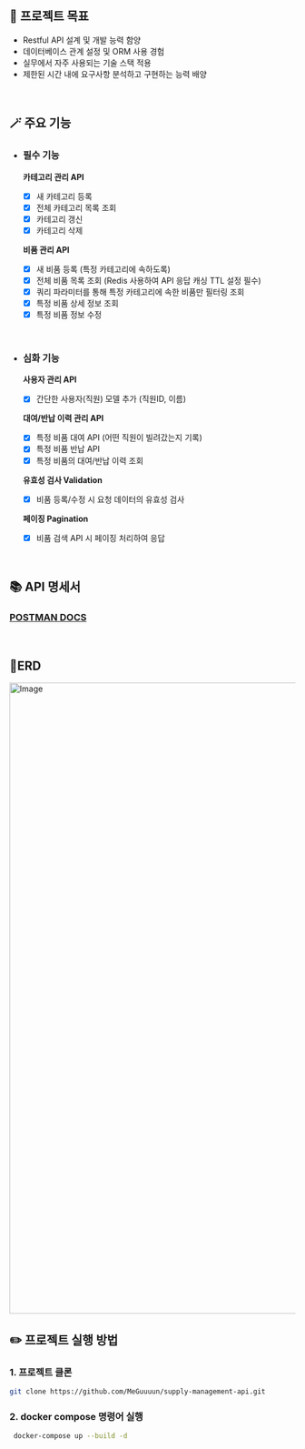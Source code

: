 ## 🎯 프로젝트 목표
- Restful API 설계 및 개발 능력 함양
- 데이터베이스 관계 설정 및 ORM 사용 경험
- 실무에서 자주 사용되는 기술 스택 적용
- 제한된 시간 내에 요구사항 분석하고 구현하는 능력 배양

<br>

## 🪄 주요 기능

+ ### 필수 기능

  **카테고리 관리 API**
    - [x] 새 카테고리 등록
    - [x] 전체 카테고리 목록 조회
    - [x] 카테고리 갱신
    - [x] 카테고리 삭제

  **비품 관리 API**
    - [x] 새 비품 등록 (특정 카테고리에 속하도록)
    - [x] 전체 비품 목록 조회 (Redis 사용하여 API 응답 캐싱 TTL 설정 필수)
    - [x] 쿼리 파라미터를 통해 특정 카테고리에 속한 비품만 필터링 조회
    - [x] 특정 비품 상세 정보 조회
    - [x] 특정 비품 정보 수정

<br>

 + ### 심화 기능

   **사용자 관리 API**
    - [x] 간단한 사용자(직원) 모델 추가 (직원ID, 이름)

   **대여/반납 이력 관리 API**
    - [x] 특정 비품 대여 API (어떤 직원이 빌려갔는지 기록)
    - [x] 특정 비품 반납 API
    - [x] 특정 비품의 대여/반납 이력 조회

   **유효성 검사 Validation**
    - [x] 비품 등록/수정 시 요청 데이터의 유효성 검사

   **페이징 Pagination**
    - [x] 비품 검색 API 시 페이징 처리하여 응답

<br>

## 📚 API 명세서

### [POSTMAN DOCS](https://documenter.getpostman.com/view/14476064/2sB3BGFULw)

<br>

## 🧩ERD
<img width="1826" height="1110" alt="Image" src="https://github.com/user-attachments/assets/7263ab69-164b-49c6-a37a-e43d3d93c9b6" />

<br>

## ✏️ 프로젝트 실행 방법

### 1. 프로젝트 클론

   ```bash
  git clone https://github.com/MeGuuuun/supply-management-api.git
   ```
### 2. docker compose 명령어 실행

   ```bash
    docker-compose up --build -d
   ```
<br>
